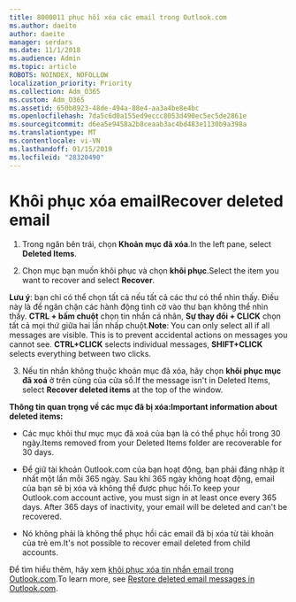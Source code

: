```yaml
---
title: 8000011 phục hồi xóa các email trong Outlook.com
ms.author: daeite
author: daeite
manager: serdars
ms.date: 11/1/2018
ms.audience: Admin
ms.topic: article
ROBOTS: NOINDEX, NOFOLLOW
localization_priority: Priority
ms.collection: Adm_O365
ms.custom: Adm_O365
ms.assetid: 650b8923-48de-494a-88e4-aa3a4be8e4bc
ms.openlocfilehash: 7da5c6d0a155ed9eccc8053d490ec5ec5de2861e
ms.sourcegitcommit: d6ea5e9458a2b8ceaab3ac4bd483e1130b9a398a
ms.translationtype: MT
ms.contentlocale: vi-VN
ms.lasthandoff: 01/15/2019
ms.locfileid: "28320490"
---
```

# <a name="recover-deleted-email"></a><span data-ttu-id="c62f4-102">Khôi phục xóa email</span><span class="sxs-lookup"><span data-stu-id="c62f4-102">Recover deleted email</span></span>

1. <span data-ttu-id="c62f4-103">Trong ngăn bên trái, chọn **Khoản mục đã xóa**.</span><span class="sxs-lookup"><span data-stu-id="c62f4-103">In the left pane, select **Deleted Items**.</span></span> 
    
2. <span data-ttu-id="c62f4-104">Chọn mục bạn muốn khôi phục và chọn **khôi phục**.</span><span class="sxs-lookup"><span data-stu-id="c62f4-104">Select the item you want to recover and select **Recover**.</span></span> 
  
 <span data-ttu-id="c62f4-p101">**Lưu ý**: bạn chỉ có thể chọn tất cả nếu tất cả các thư có thể nhìn thấy. Điều này là để ngăn chặn các hành động tình cờ vào thư bạn không thể nhìn thấy. **CTRL + bấm chuột** chọn tin nhắn cá nhân, **Sự thay đổi + CLICK** chọn tất cả mọi thứ giữa hai lần nhấp chuột.</span><span class="sxs-lookup"><span data-stu-id="c62f4-p101">**Note**: You can only select all if all messages are visible. This is to prevent accidental actions on messages you cannot see. **CTRL+CLICK** selects individual messages, **SHIFT+CLICK** selects everything between two clicks.</span></span> 
    
3. <span data-ttu-id="c62f4-108">Nếu tin nhắn không thuộc khoản mục đã xóa, hãy chọn **khôi phục mục đã xoá** ở trên cùng của cửa sổ.</span><span class="sxs-lookup"><span data-stu-id="c62f4-108">If the message isn't in Deleted Items, select **Recover deleted items** at the top of the window.</span></span> 
    
 <span data-ttu-id="c62f4-109">**Thông tin quan trọng về các mục đã bị xóa:**</span><span class="sxs-lookup"><span data-stu-id="c62f4-109">**Important information about deleted items:**</span></span>
  
- <span data-ttu-id="c62f4-110">Các mục khỏi thư mục mục đã xoá của bạn là có thể phục hồi trong 30 ngày.</span><span class="sxs-lookup"><span data-stu-id="c62f4-110">Items removed from your Deleted Items folder are recoverable for 30 days.</span></span>
    
- <span data-ttu-id="c62f4-p102">Để giữ tài khoản Outlook.com của bạn hoạt động, bạn phải đăng nhập ít nhất một lần mỗi 365 ngày. Sau khi 365 ngày không hoạt động, email của bạn sẽ bị xóa và không thể được phục hồi.</span><span class="sxs-lookup"><span data-stu-id="c62f4-p102">To keep your Outlook.com account active, you must sign in at least once every 365 days. After 365 days of inactivity, your email will be deleted and can't be recovered.</span></span>
    
- <span data-ttu-id="c62f4-113">Nó không phải là không thể phục hồi các email đã bị xóa từ tài khoản của trẻ em.</span><span class="sxs-lookup"><span data-stu-id="c62f4-113">It's not possible to recover email deleted from child accounts.</span></span>
    
<span data-ttu-id="c62f4-114">Để tìm hiểu thêm, hãy xem [khôi phục xóa tin nhắn email trong Outlook.com](https://go.microsoft.com/fwlink/p/?linkid=873117).</span><span class="sxs-lookup"><span data-stu-id="c62f4-114">To learn more, see [Restore deleted email messages in Outlook.com](https://go.microsoft.com/fwlink/p/?linkid=873117).</span></span>
  

